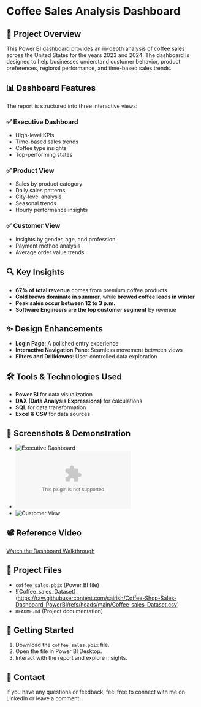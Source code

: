 # Coffee Sales Analysis Dashboard

## 📌 Project Overview
This Power BI dashboard provides an in-depth analysis of coffee sales across the United States for the years 2023 and 2024. The dashboard is designed to help businesses understand customer behavior, product preferences, regional performance, and time-based sales trends.

## 📊 Dashboard Features
The report is structured into three interactive views:

### ✅ Executive Dashboard
- High-level KPIs
- Time-based sales trends
- Coffee type insights
- Top-performing states

### ✅ Product View
- Sales by product category
- Daily sales patterns
- City-level analysis
- Seasonal trends
- Hourly performance insights

### ✅ Customer View
- Insights by gender, age, and profession
- Payment method analysis
- Average order value trends

## 🔍 Key Insights
- **67% of total revenue** comes from premium coffee products
- **Cold brews dominate in summer**, while **brewed coffee leads in winter**
- **Peak sales occur between 12 to 3 p.m.**
- **Software Engineers are the top customer segment** by revenue

## ✨ Design Enhancements
- **Login Page**: A polished entry experience
- **Interactive Navigation Pane**: Seamless movement between views
- **Filters and Drilldowns**: User-controlled data exploration

## 🛠️ Tools & Technologies Used
- **Power BI** for data visualization
- **DAX (Data Analysis Expressions)** for calculations
- **SQL** for data transformation
- **Excel & CSV** for data sources

## 📸 Screenshots & Demonstration
- ![Executive Dashboard](path-to-image-1)
- ![Product View](https://raw.githubusercontent.com/sairish/Coffee-Shop-Sales-Dashboard_PowerBI/refs/heads/main/coffee_sales_DataSet.csv)
- ![Customer View](path-to-image-3)

## 📽️ Reference Video
[Watch the Dashboard Walkthrough](insert-link-here)

## 📂 Project Files
- `coffee_sales.pbix` (Power BI file)
- ![Coffee_sales_Dataset] (https://raw.githubusercontent.com/sairish/Coffee-Shop-Sales-Dashboard_PowerBI/refs/heads/main/Coffee_sales_Dataset.csv)
- `README.md` (Project documentation)

## 🚀 Getting Started
1. Download the `coffee_sales.pbix` file.
2. Open the file in Power BI Desktop.
3. Interact with the report and explore insights.

## 📧 Contact
If you have any questions or feedback, feel free to connect with me on LinkedIn or leave a comment.
